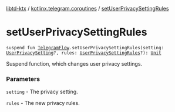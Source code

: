 [libtd-ktx](../index.md) / [kotlinx.telegram.coroutines](index.md) / [setUserPrivacySettingRules](./set-user-privacy-setting-rules.md)

# setUserPrivacySettingRules

`suspend fun `[`TelegramFlow`](../kotlinx.telegram.core/-telegram-flow/index.md)`.setUserPrivacySettingRules(setting: `[`UserPrivacySetting`](https://tdlibx.github.io/td/docs/org/drinkless/td/libcore/telegram/TdApi/UserPrivacySetting.html)`?, rules: `[`UserPrivacySettingRules`](https://tdlibx.github.io/td/docs/org/drinkless/td/libcore/telegram/TdApi/UserPrivacySettingRules.html)`?): `[`Unit`](https://kotlinlang.org/api/latest/jvm/stdlib/kotlin/-unit/index.html)

Suspend function, which changes user privacy settings.

### Parameters

`setting` - The privacy setting.

`rules` - The new privacy rules.
